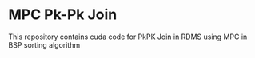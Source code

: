 # MPC Pk-Pk Join

This repository contains cuda code for PkPK Join in RDMS using MPC in BSP sorting algorithm
